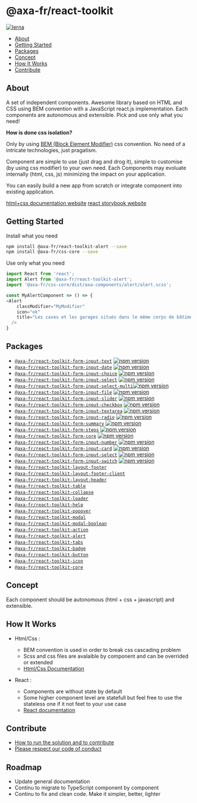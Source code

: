 # @axa-fr/react-toolkit

[![lerna](https://img.shields.io/badge/maintained%20with-lerna-cc00ff.svg)](https://lernajs.io/)

- [About](#about)
- [Getting Started](#getting-started)
- [Packages](#packages)
- [Concept](#concept)
- [How It Works](#how-it-works)
- [Contribute](#ontribute)

## About

A set of independent components.
Awesome library based on HTML and CSS using BEM convention with a JavaScript react.js implementation. Each components are autonomous and extensible. Pick and use only what you need!

**How is done css isolation?**

Only by using [BEM (Block Element Modifier)](http://getbem.com) css convention. No need of a intricate technologies, just pragatism.

Component are simple to use (just drag and drog it), simple to customise (by using css modifier) to your own need. Each Components may evoluate internally (html, css, js) minimizing the impact on your application.

You can easily build a new app from scratch or integrate component into existing application.

[html+css documentation website](https://toolkit-intranet-axa.azurewebsites.net)
[react storybook website](https://toolkit-intranet-react-axa.azurewebsites.net)

## Getting Started

Install what you need

```sh
npm install @axa-fr/react-toolkit-alert --save
npm install @axa-fr/css-core --save
```

Use only what you need

```javascript
import React from 'react';
import Alert from '@axa-fr/react-toolkit-alert';
import '@axa-fr/css-core/dist/axa-components/alert/alert.scss';

const MyAlertComponent => () => {
<Alert
    classModifier="MyModifier"
    icon="ok"
    title="Les caves et les garages situés dans le même corps de bâtiment que le logement assuré sont garantis d′office"
  />
}
```

## Packages

- [`@axa-fr/react-toolkit-form-input-text`](./packages/Form/Input/text/readme.md) [![npm version](https://badge.fury.io/js/%40axa-fr%2Freact-toolkit-form-input-text.svg)](https://badge.fury.io/js/%40axa-fr%2Freact-toolkit-form-input-text)
- [`@axa-fr/react-toolkit-form-input-date`](./packages/Form/Input/date/readme.md) [![npm version](https://badge.fury.io/js/%40axa-fr%2Freact-toolkit-form-input-date.svg)](https://badge.fury.io/js/%40axa-fr%2Freact-toolkit-form-input-date)
- [`@axa-fr/react-toolkit-form-input-choice`](./packages/Form/Input/choice/readme.md) [![npm version](https://badge.fury.io/js/%40axa-fr%2Freact-toolkit-form-input-choice.svg)](https://badge.fury.io/js/%40axa-fr%2Freact-toolkit-form-input-choice)
- [`@axa-fr/react-toolkit-form-input-select`](./packages/Form/Input/select/readme.md) [![npm version](https://badge.fury.io/js/%40axa-fr%2Freact-toolkit-form-input-select.svg)](https://badge.fury.io/js/%40axa-fr%2Freact-toolkit-form-input-select)
- [`@axa-fr/react-toolkit-form-input-select-multi`](./packages/Form/Input/select-multi/readme.md)[![npm version](https://badge.fury.io/js/%40axa-fr%2Freact-toolkit-form-input-select-multi.svg)](https://badge.fury.io/js/%40axa-fr%2Freact-toolkit-form-input-select-multi)
- [`@axa-fr/react-toolkit-form-input-file`](./packages/Form/Input/file/readme.md) [![npm version](https://badge.fury.io/js/%40axa-fr%2Freact-toolkit-form-input-file.svg)](https://badge.fury.io/js/%40axa-fr%2Freact-toolkit-form-input-file)
- [`@axa-fr/react-toolkit-form-input-slider`](./packages/Form/Input/slider/readme.md) [![npm version](https://badge.fury.io/js/%40axa-fr%2Freact-toolkit-form-input-slider.svg)](https://badge.fury.io/js/%40axa-fr%2Freact-toolkit-form-input-slider)
- [`@axa-fr/react-toolkit-form-input-checkbox`](./packages/Form/Input/checkbox/readme.md) [![npm version](https://badge.fury.io/js/%40axa-fr%2Freact-toolkit-form-input-checkbox.svg)](https://badge.fury.io/js/%40axa-fr%2Freact-toolkit-form-input-checkbox)
- [`@axa-fr/react-toolkit-form-input-textarea`](./packages/Form/Input/textarea/readme.md) [![npm version](https://badge.fury.io/js/%40axa-fr%2Freact-toolkit-form-input-textarea.svg)](https://badge.fury.io/js/%40axa-fr%2Freact-toolkit-form-input-textarea)
- [`@axa-fr/react-toolkit-form-input-radio`](./packages/Form/Input/radio/readme.md) [![npm version](https://badge.fury.io/js/%40axa-fr%2Freact-toolkit-form-input-radio.svg)](https://badge.fury.io/js/%40axa-fr%2Freact-toolkit-form-input-radio)
- [`@axa-fr/react-toolkit-form-summary`](./packages/Form/summary/readme.md) [![npm version](https://badge.fury.io/js/%40axa-fr%2Freact-toolkit-form-summary.svg)](https://badge.fury.io/js/%40axa-fr%2Freact-toolkit-form-summary)
- [`@axa-fr/react-toolkit-form-steps`](./packages/Form/steps/readme.md) [![npm version](https://badge.fury.io/js/%40axa-fr%2Freact-toolkit-form-steps.svg)](https://badge.fury.io/js/%40axa-fr%2Freact-toolkit-form-steps)
- [`@axa-fr/react-toolkit-form-core`](./packages/Form/core/readme.md) [![npm version](https://badge.fury.io/js/%40axa-fr%2Freact-toolkit-form-core.svg)](https://badge.fury.io/js/%40axa-fr%2Freact-toolkit-form-core)
- [`@axa-fr/react-toolkit-form-input-number`](./packages/Form/Input/number/readme.md) [![npm version](https://badge.fury.io/js/%40axa-fr%2Freact-toolkit-form-input-number.svg)](https://badge.fury.io/js/%40axa-fr%2Freact-toolkit-form-input-number)
- [`@axa-fr/react-toolkit-form-input-card`](./packages/Form/Input/card/readme.md) [![npm version](https://badge.fury.io/js/%40axa-fr%2Freact-toolkit-form-input-card.svg)](https://badge.fury.io/js/%40axa-fr%2Freact-toolkit-form-input-card)
- [`@axa-fr/react-toolkit-form-input-select`](./packages/Form/Input/select/readme.md) [![npm version](https://badge.fury.io/js/%40axa-fr%2Freact-toolkit-form-input-select.svg)](https://badge.fury.io/js/%40axa-fr%2Freact-toolkit-form-input-select)
- [`@axa-fr/react-toolkit-form-input-switch`](./packages/Form/Input/switch/readme.md) [![npm version](https://badge.fury.io/js/%40axa-fr%2Freact-toolkit-form-input-switch.svg)](https://badge.fury.io/js/%40axa-fr%2Freact-toolkit-form-input-switch)
- [`@axa-fr/react-toolkit-layout-footer`](./packages/redux-fetch/readme.md)
- [`@axa-fr/react-toolkit-layout-footer-client`](./packages/redux-fetch/readme.md)
- [`@axa-fr/react-toolkit-layout-header`](./packages/redux-fetch/readme.md)
- [`@axa-fr/react-toolkit-table`](./packages/redux-fetch/readme.md)
- [`@axa-fr/react-toolkit-collapse`](./packages/redux-fetch/readme.md)
- [`@axa-fr/react-toolkit-loader`](./packages/redux-fetch/readme.md)
- [`@axa-fr/react-toolkit-help`](./packages/redux-fetch/readme.md)
- [`@axa-fr/react-toolkit-popover`](./packages/redux-fetch/readme.md)
- [`@axa-fr/react-toolkit-modal`](./packages/redux-fetch/readme.md)
- [`@axa-fr/react-toolkit-modal-boolean`](./packages/redux-fetch/readme.md)
- [`@axa-fr/react-toolkit-action`](./packages/redux-fetch/readme.md)
- [`@axa-fr/react-toolkit-alert`](./packages/redux-fetch/readme.md)
- [`@axa-fr/react-toolkit-tabs`](./packages/redux-fetch/readme.md)
- [`@axa-fr/react-toolkit-badge`](./packages/redux-fetch/readme.md)
- [`@axa-fr/react-toolkit-button`](./packages/redux-fetch/readme.md)
- [`@axa-fr/react-toolkit-icon`](./packages/redux-fetch/readme.md)
- [`@axa-fr/react-toolkit-core`](./packages/redux-fetch/readme.md)

## Concept

Each component should be autonomous (html + css + javascript) and extensible.

## How It Works

- Html/Css :

  - BEM convention is used in order to break css cascading problem
  - Scss and css files are avalaible by component and can be overrided or extended
  - [Html/Css Documentation](http://toolkit-intranet-axa.azurewebsites.net)

- React :
  - Components are without state by default
  - Some higher component level are statefull but feel free to use the stateless one if it not feet to your use case
  - [React documentation](https://toolkit-intranet-react-axa.azurewebsites.net/)

## Contribute

- [How to run the solution and to contribute](./CONTRIBUTING.md)
- [Please respect our code of conduct](./CODE_OF_CONDUCT)

## Roadmap

- Update general documentation
- Continu to migrate to TypeScript component by component
- Continu to fix and clean code. Make it simpler, better, lighter